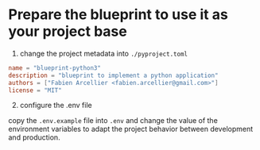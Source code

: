 # Prepare the blueprint to use it as your project base

1. change the project metadata into `./pyproject.toml`

```toml
name = "blueprint-python3"
description = "blueprint to implement a python application"
authors = ["Fabien Arcellier <fabien.arcellier@gmail.com>"]
license = "MIT"
```

2. configure the .env file

copy the `.env.example` file into `.env` and change the value of the environment variables to adapt the project behavior between development and production.
